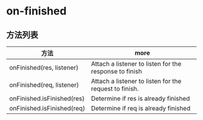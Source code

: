 # on-finished

## 方法列表

方法                         | more
-------------------------- | ------------------------------------------------------
onFinished(res, listener)  | Attach a listener to listen for the response to finish
onFinished(req, listener)  | Attach a listener to listen for the request to finish.
onFinished.isFinished(res) | Determine if res is already finished
onFinished.isFinished(req) | Determine if req is already finished
